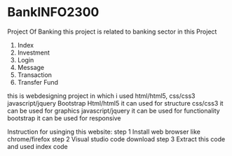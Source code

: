 # BankINFO2300

Project Of Banking
this project is related to banking sector
in this Project
1. Index
2. Investment
3. Login
4. Message
5. Transaction
6. Transfer Fund

this is webdesigning project in which i used html/html5, css/css3 javascript/jquery Bootstrap
Html/html5 it can used for structure
css/css3 it can be used for graphics
javascript/jquery it can be used for functionality
bootstrap it can be used for responsive

Instruction for usinging this website:
step 1 Install web browser like chrome/firefox
step 2 Visual studio code download 
step 3 Extract this code and used index code


